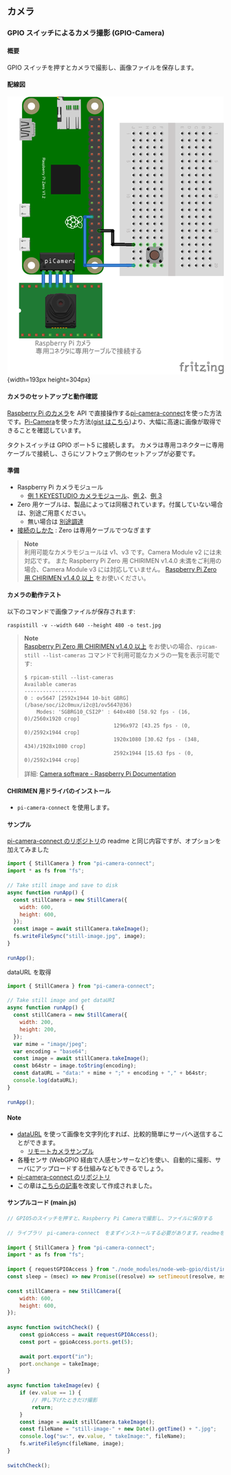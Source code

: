 ## カメラ

### GPIO スイッチによるカメラ撮影 (GPIO-Camera)

#### 概要

GPIO スイッチを押すとカメラで撮影し、画像ファイルを保存します。

#### 配線図

![](./PiZero_gpio-camera.png "schematic"){width=193px height=304px}


#### カメラのセットアップと動作確認

[Raspberry Pi のカメラ](https://www.raspberrypi.com/documentation/accessories/camera.html)を API で直接操作する[pi-camera-connect](https://www.npmjs.com/package/pi-camera-connect)を使った方法です。[Pi-Camera](https://github.com/stetsmando/pi-camera)を使った方法([gist はこちら](https://gist.github.com/satakagi/2c5be63d4759fd21eca939f507e7f7ef))より、大幅に高速に画像が取得できることを確認しています。

タクトスイッチは GPIO ポート5 に接続します。
カメラは専用コネクターに専用ケーブルで接続し、さらにソフトウェア側のセットアップが必要です。

#### 準備

- Raspberry Pi カメラモジュール
  - [例 1 KEYESTUDIO カメラモジュール](https://www.amazon.co.jp/dp/B073RCXGQS/)、[例 2](https://www.amazon.co.jp/dp/B086MK17K5/)、[例 3](https://www.amazon.co.jp/dp/B08HVRB59N/)
- Zero 用ケーブルは、製品によっては同梱されています。付属していない場合は、別途ご用意ください。
  - 無い場合は [別途調達](https://www.amazon.co.jp/gp/product/B07QH455KY/)
- [接続のしかた](https://projects.raspberrypi.org/ja-JP/projects/getting-started-with-picamera) : Zero は専用ケーブルでつなぎます

> **Note**\
> 利用可能なカメラモジュールは v1、v3 です。Camera Module v2 には未対応です。
> また Raspberry Pi Zero 用 CHIRIMEN v1.4.0 未満をご利用の場合、Camera Module v3 には対応していません。
> [Raspberry Pi Zero 用 CHIRIMEN v1.4.0 以上](https://github.com/chirimen-oh/chirimen-lite/releases) をお使いください。

#### カメラの動作テスト

以下のコマンドで画像ファイルが保存されます:

```
raspistill -v --width 640 --height 480 -o test.jpg
```

> **Note**\
> [Raspberry Pi Zero 用 CHIRIMEN v1.4.0 以上](https://github.com/chirimen-oh/chirimen-lite/releases) をお使いの場合、`rpicam-still --list-cameras` コマンドで利用可能なカメラの一覧を表示可能です:
>
> ```
> $ rpicam-still --list-cameras
> Available cameras
> -----------------
> 0 : ov5647 [2592x1944 10-bit GBRG] (/base/soc/i2c0mux/i2c@1/ov5647@36)
>     Modes: 'SGBRG10_CSI2P' : 640x480 [58.92 fps - (16, 0)/2560x1920 crop]
>                              1296x972 [43.25 fps - (0, 0)/2592x1944 crop]
>                              1920x1080 [30.62 fps - (348, 434)/1928x1080 crop]
>                              2592x1944 [15.63 fps - (0, 0)/2592x1944 crop]
> ```
>
> 詳細: [Camera software - Raspberry Pi Documentation](https://www.raspberrypi.com/documentation/computers/camera_software.html)

#### CHIRIMEN 用ドライバのインストール

- `pi-camera-connect` を使用します。

#### サンプル

[pi-camera-connect のリポジトリ](https://github.com/launchcodedev/pi-camera-connect)の readme と同じ内容ですが、オプションを加えてみました

```javascript
import { StillCamera } from "pi-camera-connect";
import * as fs from "fs";

// Take still image and save to disk
async function runApp() {
  const stillCamera = new StillCamera({
    width: 600,
    height: 600,
  });
  const image = await stillCamera.takeImage();
  fs.writeFileSync("still-image.jpg", image);
}

runApp();
```

dataURL を取得

```javascript
import { StillCamera } from "pi-camera-connect";

// Take still image and get dataURI
async function runApp() {
  const stillCamera = new StillCamera({
    width: 200,
    height: 200,
  });
  var mime = "image/jpeg";
  var encoding = "base64";
  const image = await stillCamera.takeImage();
  const b64str = image.toString(encoding);
  const dataURL = "data:" + mime + ";" + encoding + "," + b64str;
  console.log(dataURL);
}

runApp();
```

#### Note

- [dataURL](https://developer.mozilla.org/ja/docs/Web/HTTP/Basics_of_HTTP/Data_URIs) を使って画像を文字列化すれば、比較的簡単にサーバへ送信することができます。
  - [リモートカメラサンプル](https://tutorial.chirimen.org/pizero/esm-examples/#REMOTE_remote_camera)
- 各種センサ (WebGPIO 経由で人感センサーなど)を使い、自動的に撮影、サーバにアップロードする仕組みなどもできるでしょう。
- [pi-camera-connect のリポジトリ](https://github.com/launchcodedev/pi-camera-connect)
- この章は[こちらの記事](https://x.gd/i3u0x)を改変して作成されました。

#### サンプルコード (main.js)

```javascript
// GPIO5のスイッチを押すと、Raspberry Pi Cameraで撮影し、ファイルに保存する

// ライブラリ　pi-camera-connect　をまずインストールする必要があります。readmeを参照してください。

import { StillCamera } from "pi-camera-connect";
import * as fs from "fs";

import { requestGPIOAccess } from "./node_modules/node-web-gpio/dist/index.js";
const sleep = (msec) => new Promise((resolve) => setTimeout(resolve, msec));

const stillCamera = new StillCamera({
	width: 600,
	height: 600,
});

async function switchCheck() {
	const gpioAccess = await requestGPIOAccess();
	const port = gpioAccess.ports.get(5);

	await port.export("in");
	port.onchange = takeImage;
}

async function takeImage(ev) {
	if (ev.value == 1) {
		// 押し下げたときだけ撮影
		return;
	}
	const image = await stillCamera.takeImage();
	const fileName = "still-image-" + new Date().getTime() + ".jpg";
	console.log("sw:", ev.value, " takeImage:", fileName);
	fs.writeFileSync(fileName, image);
}

switchCheck();
```
